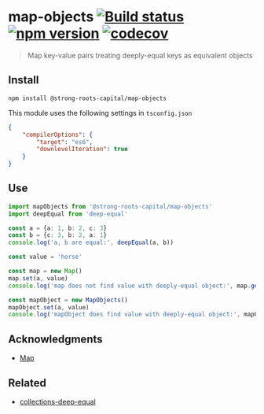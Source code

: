 # map-objects [![Build status](https://travis-ci.org/strong-roots-capital/map-objects.svg?branch=master)](https://travis-ci.org/strong-roots-capital/map-objects) [![npm version](https://img.shields.io/npm/v/@strong-roots-capital/map-objects.svg)](https://npmjs.org/package/@strong-roots-capital/map-objects) [![codecov](https://codecov.io/gh/strong-roots-capital/map-objects/branch/master/graph/badge.svg)](https://codecov.io/gh/strong-roots-capital/map-objects)

> Map key-value pairs treating deeply-equal keys as equivalent objects

## Install

``` shell
npm install @strong-roots-capital/map-objects
```

This module uses the following settings in `tsconfig.json`

``` json
{
    "compilerOptions": {
        "target": "es6",
        "downlevelIteration": true
    }
}
```

## Use

``` typescript
import mapObjects from '@strong-roots-capital/map-objects'
import deepEqual from 'deep-equal'

const a = {a: 1, b: 2, c: 3}
const b = {c: 3, b: 2, a: 1}
console.log('a, b are equal:', deepEqual(a, b))

const value = 'horse'

const map = new Map()
map.set(a, value)
console.log('map does not find value with deeply-equal object:', map.get(b))

const mapObject = new MapObjects()
mapObject.set(a, value)
console.log('mapObject does find value with deeply-equal object:', mapObject.get(b))
```

## Acknowledgments

- [Map](https://developer.mozilla.org/en-US/docs/Web/JavaScript/Reference/Global_Objects/Map)

## Related

- [collections-deep-equal](https://github.com/leafac/collections-deep-equal)
